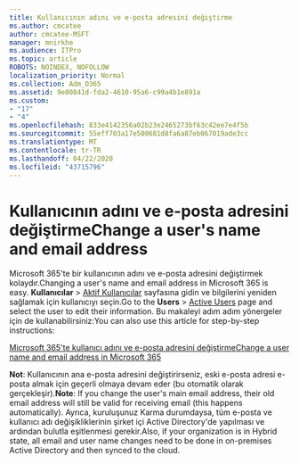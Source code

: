 ```yaml
---
title: Kullanıcının adını ve e-posta adresini değiştirme
ms.author: cmcatee
author: cmcatee-MSFT
manager: mnirkhe
ms.audience: ITPro
ms.topic: article
ROBOTS: NOINDEX, NOFOLLOW
localization_priority: Normal
ms.collection: Adm_O365
ms.assetid: 9e00841d-fda2-4610-95a6-c99a4b1e891a
ms.custom:
- "17"
- "4"
ms.openlocfilehash: 833e4142356a02b23e2465273bf63c42ee7e4f5b
ms.sourcegitcommit: 55eff703a17e500681d8fa6a87eb067019ade3cc
ms.translationtype: MT
ms.contentlocale: tr-TR
ms.lasthandoff: 04/22/2020
ms.locfileid: "43715796"
---
```

# <a name="change-a-users-name-and-email-address"></a><span data-ttu-id="ce871-102">Kullanıcının adını ve e-posta adresini değiştirme</span><span class="sxs-lookup"><span data-stu-id="ce871-102">Change a user's name and email address</span></span>

<span data-ttu-id="ce871-103">Microsoft 365'te bir kullanıcının adını ve e-posta adresini değiştirmek kolaydır.</span><span class="sxs-lookup"><span data-stu-id="ce871-103">Changing a user's name and email address in Microsoft 365 is easy.</span></span> <span data-ttu-id="ce871-104">**Kullanıcılar** \> [Aktif Kullanıcılar](https://go.microsoft.com/fwlink/p/?linkid=834822) sayfasına gidin ve bilgilerini yeniden sağlamak için kullanıcıyı seçin.</span><span class="sxs-lookup"><span data-stu-id="ce871-104">Go to the **Users** \> [Active Users](https://go.microsoft.com/fwlink/p/?linkid=834822) page and select the user to edit their information.</span></span> <span data-ttu-id="ce871-105">Bu makaleyi adım adım yönergeler için de kullanabilirsiniz:</span><span class="sxs-lookup"><span data-stu-id="ce871-105">You can also use this article for step-by-step instructions:</span></span>
  
[<span data-ttu-id="ce871-106">Microsoft 365'te kullanıcı adını ve e-posta adresini değiştirme</span><span class="sxs-lookup"><span data-stu-id="ce871-106">Change a user name and email address in Microsoft 365</span></span>](https://docs.microsoft.com/office365/admin/add-users/change-a-user-name-and-email-address)
  
 <span data-ttu-id="ce871-107">**Not**: Kullanıcının ana e-posta adresini değiştirirseniz, eski e-posta adresi e-posta almak için geçerli olmaya devam eder (bu otomatik olarak gerçekleşir).</span><span class="sxs-lookup"><span data-stu-id="ce871-107">**Note**: If you change the user's main email address, their old email address will still be valid for receiving email (this happens automatically).</span></span> <span data-ttu-id="ce871-108">Ayrıca, kuruluşunuz Karma durumdaysa, tüm e-posta ve kullanıcı adı değişikliklerinin şirket içi Active Directory'de yapılması ve ardından bulutla eşitlenmesi gerekir.</span><span class="sxs-lookup"><span data-stu-id="ce871-108">Also, if your organization is in Hybrid state, all email and user name changes need to be done in on-premises Active Directory and then synced to the cloud.</span></span>